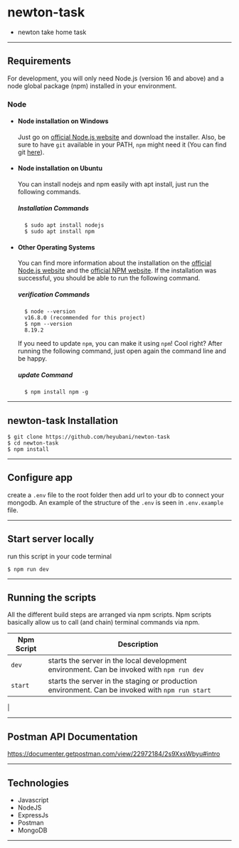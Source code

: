 # newton-task

- newton take home task

---

## Requirements

For development, you will only need Node.js (version 16 and above) and a node global package (npm) installed in your environment.

### Node

- #### Node installation on Windows

    Just go on [official Node.js website](https://nodejs.org/) and download the installer.
    Also, be sure to have `git` available in your PATH, `npm` might need it (You can find git [here](https://git-scm.com/)).

- #### Node installation on Ubuntu

    You can install nodejs and npm easily with apt install, just run the following commands.

    ##### Installation Commands

        $ sudo apt install nodejs
        $ sudo apt install npm

- #### Other Operating Systems

    You can find more information about the installation on the [official Node.js website](https://nodejs.org/) and the [official NPM website](https://npmjs.org/).
    If the installation was successful, you should be able to run the following command.

    ##### verification Commands

        $ node --version
        v16.8.0 (recommended for this project)
        $ npm --version
        8.19.2
    If you need to update `npm`, you can make it using `npm`! Cool right? After running the following command, just open again the command line and be happy.

    ##### update Command

        $ npm install npm -g

---

## newton-task Installation

    $ git clone https://github.com/heyubani/newton-task
    $ cd newton-task
    $ npm install

---

## Configure app

create a  `.env` file to the root folder then add url to your db to connect your mongodb. 
An example of the structure of the `.env` is seen in `.env.example` file.

---

## Start server locally

run this script in your code terminal

    $ npm run dev

---

## Running the scripts
All the different build steps are arranged via npm scripts.
Npm scripts basically allow us to call (and chain) terminal commands via npm.

| Npm Script                | Description                                                                                       |
| ------------------------- | ------------------------------------------------------------------------------------------------- |
| `dev`                     | starts the server in the local development environment. Can be invoked with `npm run dev` |
| `start`                   | starts the server in the staging or production environment. Can be invoked with `npm run start`                  |
| 


---

## Postman API Documentation

https://documenter.getpostman.com/view/22972184/2s9XxsWbyu#intro

___

## Technologies

- Javascript
- NodeJS
- ExpressJs
- Postman
- MongoDB

---
